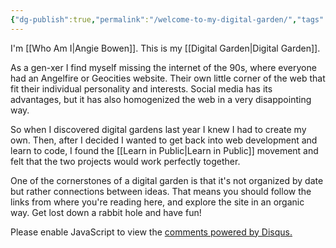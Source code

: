 ```yaml
---
{"dg-publish":true,"permalink":"/welcome-to-my-digital-garden/","tags":["gardenEntry"]}
---
```



I'm [[Who Am I\|Angie Bowen]]. This is my [[Digital Garden\|Digital Garden]]. 

As a gen-xer I find myself missing the internet of the 90s, where everyone had an Angelfire or Geocities website. Their own little corner of the web that fit their individual personality and interests. Social media has its advantages, but it has also homogenized the web in a very disappointing way.

So when I discovered digital gardens last year I knew I had to create my own. Then, after I decided I wanted to get back into web development and learn to code, I found the [[Learn in Public\|Learn in Public]] movement and felt that the two projects would work perfectly together.

One of the cornerstones of a digital garden is that it's not organized by date but rather connections between ideas. That means you should follow the links from where you're reading here, and explore the site in an organic way. Get lost down a rabbit hole and have fun!

<div id="disqus_thread"></div>
<script>
    /**
    *  RECOMMENDED CONFIGURATION VARIABLES: EDIT AND UNCOMMENT THE SECTION BELOW TO INSERT DYNAMIC VALUES FROM YOUR PLATFORM OR CMS.
    *  LEARN WHY DEFINING THESE VARIABLES IS IMPORTANT: https://disqus.com/admin/universalcode/#configuration-variables    */
    /*
    var disqus_config = function () {
    this.page.url = https://notes.angiebowen.com;  // Replace PAGE_URL with your page's canonical URL variable
    this.page.identifier = https://notes.angiebowen.com; // Replace PAGE_IDENTIFIER with your page's unique identifier variable
    };
    */
    (function() { // DON'T EDIT BELOW THIS LINE
    var d = document, s = d.createElement('script');
    s.src = 'https://angiebowen-1.disqus.com/embed.js';
    s.setAttribute('data-timestamp', +new Date());
    (d.head || d.body).appendChild(s);
    })();
</script>
<noscript>Please enable JavaScript to view the <a href="https://disqus.com/?ref_noscript">comments powered by Disqus.</a></noscript>